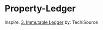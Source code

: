 # Property-Ledger
Inspire. [3. Immutable Ledger](https://youtu.be/FKaacv7CUy8?list=PLjWKBIlHgVAAQwoCh-3wMifK73jOms4p8) by: TechiSource
